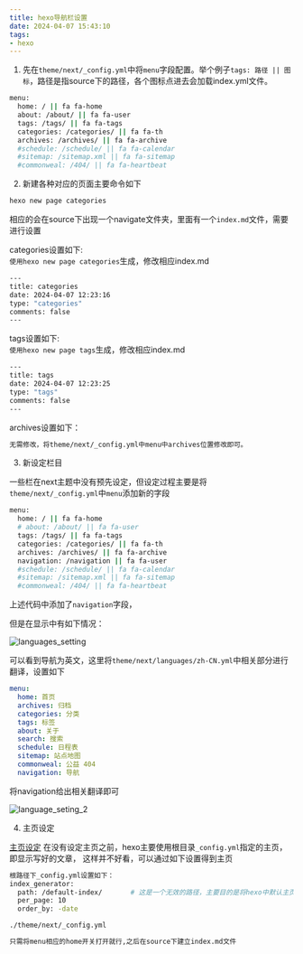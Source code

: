 ```yaml
---
title: hexo导航栏设置
date: 2024-04-07 15:43:10
tags:
- hexo
---
```


1. 先在`theme/next/_config.yml`中将`menu`字段配置。举个例子`tags: 路径 || 图标`，路径是指source下的路径，各个图标点进去会加载index.yml文件。

```bash
menu:
  home: / || fa fa-home
  about: /about/ || fa fa-user
  tags: /tags/ || fa fa-tags
  categories: /categories/ || fa fa-th
  archives: /archives/ || fa fa-archive
  #schedule: /schedule/ || fa fa-calendar
  #sitemap: /sitemap.xml || fa fa-sitemap
  #commonweal: /404/ || fa fa-heartbeat
```

2. 新建各种对应的页面主要命令如下
```bash
hexo new page categories
```

相应的会在source下出现一个navigate文件夹，里面有一个`index.md`文件，需要进行设置

categories设置如下:  
`使用hexo new page categories`生成，修改相应index.md
```bash
---
title: categories
date: 2024-04-07 12:23:16
type: "categories"
comments: false
---
```
tags设置如下:  
`使用hexo new page tags`生成，修改相应index.md
```bash
---
title: tags
date: 2024-04-07 12:23:25
type: "tags"
comments: false
---
```
archives设置如下：
```bash
无需修改，将theme/next/_config.yml中menu中archives位置修改即可。
```

3. 新设定栏目

一些栏在next主题中没有预先设定，但设定过程主要是将`theme/next/_config.yml`中`menu`添加新的字段
```bash
menu:
  home: / || fa fa-home
  # about: /about/ || fa fa-user
  tags: /tags/ || fa fa-tags
  categories: /categories/ || fa fa-th
  archives: /archives/ || fa fa-archive
  navigation: /navigation || fa fa-user
  #schedule: /schedule/ || fa fa-calendar
  #sitemap: /sitemap.xml || fa fa-sitemap
  #commonweal: /404/ || fa fa-heartbeat
```
上述代码中添加了`navigation`字段，

但是在显示中有如下情况：

![languages_setting](languages_setting.png)

可以看到导航为英文，这里将`theme/next/languages/zh-CN.yml`中相关部分进行翻译，设置如下

```yaml
menu:
  home: 首页
  archives: 归档
  categories: 分类
  tags: 标签
  about: 关于
  search: 搜索
  schedule: 日程表
  sitemap: 站点地图
  commonweal: 公益 404
  navigation: 导航
```
将navigation给出相关翻译即可

![language_seting_2](language_seting_2.png)

4. 主页设定

[主页设定](https://segmentfault.com/a/1190000039871393)
在没有设定主页之前，hexo主要使用根目录`_config.yml`指定的主页，即显示写好的文章， 这样并不好看，可以通过如下设置得到主页
```bash
根路径下_config.yml设置如下：
index_generator:
  path: /default-index/       # 这是一个无效的路径，主要目的是将hexo中默认主页去掉换位next皮肤指定的主页，也就是source下的index.md文件显示的内容
  per_page: 10
  order_by: -date

./theme/next/_config.yml

只需将menu相应的home开关打开就行,之后在source下建立index.md文件
```


